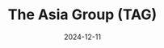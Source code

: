 ---  
layout: startup_page  
title: "The Asia Group (TAG)"  
id: "theasiagroup.com"  
permalink: "/theasiagrouptagtheasiagroup.com12112024/"  
website: "https://www.theasiagroup.com/"  
funding_round: "Strategic Investment"  
funding_amount: ""  
investors: "RLH Equity Partners"  
about: "The Asia Group (TAG) is a consulting firm that helps corporate leaders navigate geopolitical and public policy influences to seize business opportunities. They offer market entry, market access, and corporate transformation services, leveraging AI-powered technology solutions. TAG's unique value proposition lies in its combination of global and local insights."  
markets: "Consulting, Geopolitics, Public Policy, AI, CRM, Information Technology, Legal"  
hq: "Washington, District of Columbia, United States"  
founded_year: "2013"  
linkedin: "https://www.linkedin.com/company/the-asia-group-llc"  
twitter: "https://twitter.com/theasiagroup"  
instagram: ""  
facebook: ""  
crunchbase: "https://www.crunchbase.com/organization/the-asia-group"  
pitchbook: ""  

date_display: "11-Dec-2024"  
date: "2024-12-11"

# SEO Optimization  
meta_title: "The Asia Group (TAG) - Strategic Investment"  
meta_description: "The Asia Group (TAG), The Asia Group (TAG) is a consulting firm that helps corporate leaders navigate geopolitical and public policy influences to seize business opportunit..."  
meta_keywords: "The Asia Group (TAG), Consulting, Geopolitics, Public Policy, AI, CRM, Information Technology, Legal, Strategic Investment funding"  
canonical_url: "https://startup.projectstartups.com/theasiagrouptagtheasiagroup.com12112024/"  
---